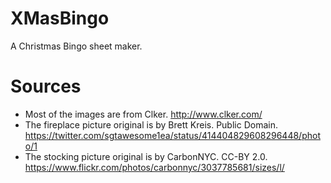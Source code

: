 XMasBingo
=========

A Christmas Bingo sheet maker.


Sources
=======

* Most of the images are from Clker.  http://www.clker.com/
* The fireplace picture original is by Brett Kreis.  Public Domain.  https://twitter.com/sgtawesome1ea/status/414404829608296448/photo/1
* The stocking picture original is by CarbonNYC.  CC-BY 2.0.  https://www.flickr.com/photos/carbonnyc/3037785681/sizes/l/

